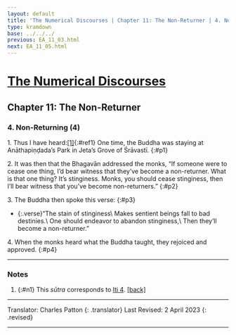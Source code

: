```yaml
---
layout: default
title: 'The Numerical Discourses | Chapter 11: The Non-Returner | 4. Non-Returning (4)'
type: kramdown
base: ../../../
previous: EA_11_03.html
next: EA_11_05.html
---
```


# [The Numerical Discourses](../index.html)
## Chapter 11: The Non-Returner
### 4. Non-Returning (4)

1\. Thus I have heard:[\[1\]](#n1){:#ref1} One time, the Buddha was staying at Anāthapiṇḍada’s Park in Jeta’s Grove of Śrāvastī.
{:#p1}

2\. It was then that the Bhagavān addressed the monks, “If someone were to cease one thing, I’d bear witness that they’ve become a non-returner. What is that one thing? It’s stinginess. Monks, you should cease stinginess, then I’ll bear witness that you’ve become non-returners.”
{:#p2}

3\. The Buddha then spoke this verse:
{:#p3}

* {:.verse}“The stain of stinginess\\
Makes sentient beings fall to bad destinies.\\
One should endeavor to abandon stinginess,\\
Then they’ll become a non-returner.”

4\. When the monks heard what the Buddha taught, they rejoiced and approved.
{:#p4}

---

### Notes

1. {:#n1} This <em>sūtra</em> corresponds to <a href="https://suttacentral.net/iti3/en/sujato" target="_blank">Iti 4</a>. [\[back\]](#ref1)

---

Translator: Charles Patton
{: .translator}
Last Revised: 2 April 2023
{: .revised}

---